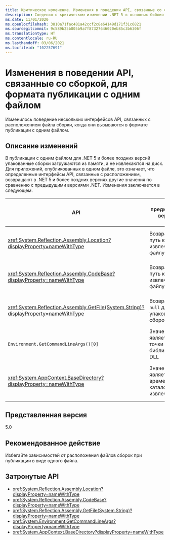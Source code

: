 ```yaml
---
title: Критическое изменение. Изменения в поведении API, связанные со сборкой, для формата публикации с одним файлом
description: Сведения о критическом изменении .NET 5 в основных библиотеках .NET, где изменилось поведение нескольких интерфейсов API, связанных с расположением файла сборки, когда они вызываются в формате публикации с одним файлом.
ms.date: 11/01/2020
ms.openlocfilehash: 3810a71fac481a42ccf2c8e64149d171f31c6821
ms.sourcegitcommit: 9c589b25b005b9a7f87327646020eb85c3b6306f
ms.translationtype: HT
ms.contentlocale: ru-RU
ms.lasthandoff: 03/06/2021
ms.locfileid: "102257691"
---
```

# <a name="assembly-related-api-behavior-changes-for-single-file-publishing-format"></a>Изменения в поведении API, связанные со сборкой, для формата публикации с одним файлом

Изменилось поведение нескольких интерфейсов API, связанных с расположением файла сборки, когда они вызываются в формате публикации с одним файлом.

## <a name="change-description"></a>Описание изменений

В публикации с одним файлом для .NET 5 и более поздних версий упакованные сборки загружаются из памяти, а не извлекаются на диск. Для приложений, опубликованных в одном файле, это означает, что определенные интерфейсы API, связанные с расположением, возвращают в .NET 5 и более поздних версиях другие значения по сравнению с предыдущими версиями .NET. Изменения заключается в следующем.

| API | предыдущих версий | .NET 5 и более поздней версии |
| - | - | - |
| <xref:System.Reflection.Assembly.Location?displayProperty=nameWithType> | Возвращает путь к извлеченному файлу DLL | Возвращает пустую строку для упакованных сборок |
| <xref:System.Reflection.Assembly.CodeBase?displayProperty=nameWithType> | Возвращает путь к извлеченному файлу DLL | Вызывает исключение для упакованных сборок |
| <xref:System.Reflection.Assembly.GetFile(System.String)?displayProperty=nameWithType> | Возвращает `null` для упакованных сборок | Вызывает исключение для упакованных сборок |
| `Environment.GetCommandLineArgs()[0]` | Значением является имя точки входа библиотеки DLL | Значением является имя исполняемого файла узла |
| <xref:System.AppContext.BaseDirectory?displayProperty=nameWithType> | Значением является временный каталог извлечения | Значением является каталог, содержащий исполняемый файл узла |

## <a name="version-introduced"></a>Представленная версия

5.0

## <a name="recommended-action"></a>Рекомендованное действие

Избегайте зависимостей от расположения файлов сборок при публикации в виде одного файла.

## <a name="affected-apis"></a>Затронутые API

- <xref:System.Reflection.Assembly.Location?displayProperty=nameWithType>
- <xref:System.Reflection.Assembly.CodeBase?displayProperty=nameWithType>
- <xref:System.Reflection.Assembly.GetFile(System.String)?displayProperty=nameWithType>
- <xref:System.Environment.GetCommandLineArgs?displayProperty=nameWithType>
- <xref:System.AppContext.BaseDirectory?displayProperty=nameWithType>

<!--

### Category

Core .NET libraries

### Affected APIs

- `P:System.Reflection.Assembly.Location`
- `P:System.Reflection.Assembly.CodeBase`
- `M:System.Reflection.Assembly.GetFile(System.String)`
- `M:System.Environment.GetCommandLineArgs`
- `P:System.AppContext.BaseDirectory`

-->
